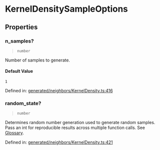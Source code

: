 # KernelDensitySampleOptions

## Properties

### n\_samples?

> `number`

Number of samples to generate.

#### Default Value

`1`

Defined in:  [generated/neighbors/KernelDensity.ts:416](https://github.com/transitive-bullshit/scikit-learn-ts/blob/b59c1ff/packages/sklearn/src/generated/neighbors/KernelDensity.ts#L416)

### random\_state?

> `number`

Determines random number generation used to generate random samples. Pass an int for reproducible results across multiple function calls. See [Glossary](../../glossary.html#term-random_state).

Defined in:  [generated/neighbors/KernelDensity.ts:421](https://github.com/transitive-bullshit/scikit-learn-ts/blob/b59c1ff/packages/sklearn/src/generated/neighbors/KernelDensity.ts#L421)
